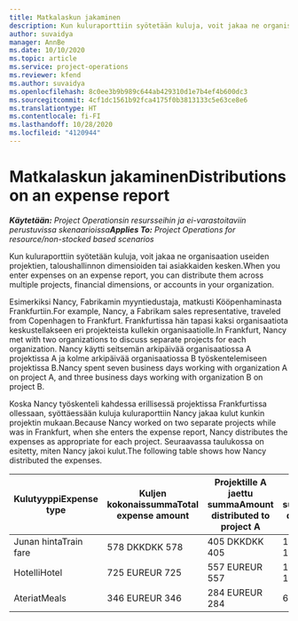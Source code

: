 ```yaml
---
title: Matkalaskun jakaminen
description: Kun kuluraporttiin syötetään kuluja, voit jakaa ne organisaation useiden projektien, yritysten tai asiakkaiden kesken.
author: suvaidya
manager: AnnBe
ms.date: 10/10/2020
ms.topic: article
ms.service: project-operations
ms.reviewer: kfend
ms.author: suvaidya
ms.openlocfilehash: 8c0ee3b9b989c644ab429310d1e7b4ef4b600dc3
ms.sourcegitcommit: 4cf1dc1561b92fca4175f0b3813133c5e63ce8e6
ms.translationtype: HT
ms.contentlocale: fi-FI
ms.lasthandoff: 10/28/2020
ms.locfileid: "4120944"
---
```

# <a name="distributions-on-an-expense-report"></a><span data-ttu-id="28181-103">Matkalaskun jakaminen</span><span class="sxs-lookup"><span data-stu-id="28181-103">Distributions on an expense report</span></span>

<span data-ttu-id="28181-104">_**Käytetään:** Project Operationsin resursseihin ja ei-varastoitaviin perustuvissa skenaarioissa_</span><span class="sxs-lookup"><span data-stu-id="28181-104">_**Applies To:** Project Operations for resource/non-stocked based scenarios_</span></span>

<span data-ttu-id="28181-105">Kun kuluraporttiin syötetään kuluja, voit jakaa ne organisaation useiden projektien, taloushallinnon dimensioiden tai asiakkaiden kesken.</span><span class="sxs-lookup"><span data-stu-id="28181-105">When you enter expenses on an expense report, you can distribute them across multiple projects, financial dimensions, or accounts in your organization.</span></span>

<span data-ttu-id="28181-106">Esimerkiksi Nancy, Fabrikamin myyntiedustaja, matkusti Kööpenhaminasta Frankfurtiin.</span><span class="sxs-lookup"><span data-stu-id="28181-106">For example, Nancy, a Fabrikam sales representative, traveled from Copenhagen to Frankfurt.</span></span> <span data-ttu-id="28181-107">Frankfurtissa hän tapasi kaksi organisaatiota keskustellakseen eri projekteista kullekin organisaatiolle.</span><span class="sxs-lookup"><span data-stu-id="28181-107">In Frankfurt, Nancy met with two organizations to discuss separate projects for each organization.</span></span> <span data-ttu-id="28181-108">Nancy käytti seitsemän arkipäivää organisaatiossa A projektissa A ja kolme arkipäivää organisaatiossa B työskentelemiseen projektissa B.</span><span class="sxs-lookup"><span data-stu-id="28181-108">Nancy spent seven business days working with organization A on project A, and three business days working with organization B on project B.</span></span>

<span data-ttu-id="28181-109">Koska Nancy työskenteli kahdessa erillisessä projektissa Frankfurtissa ollessaan, syöttäessään kuluja kuluraporttiin Nancy jakaa kulut kunkin projektin mukaan.</span><span class="sxs-lookup"><span data-stu-id="28181-109">Because Nancy worked on two separate projects while was in Frankfurt, when she enters the expense report, Nancy distributes the expenses as appropriate for each project.</span></span> <span data-ttu-id="28181-110">Seuraavassa taulukossa on esitetty, miten Nancy jakoi kulut.</span><span class="sxs-lookup"><span data-stu-id="28181-110">The following table shows how Nancy distributed the expenses.</span></span>

| <span data-ttu-id="28181-111">Kulutyyppi</span><span class="sxs-lookup"><span data-stu-id="28181-111">Expense type</span></span> | <span data-ttu-id="28181-112">Kuljen kokonaissumma</span><span class="sxs-lookup"><span data-stu-id="28181-112">Total expense amount</span></span> | <span data-ttu-id="28181-113">Projektille A jaettu summa</span><span class="sxs-lookup"><span data-stu-id="28181-113">Amount distributed to project A</span></span> | <span data-ttu-id="28181-114">Projektille B jaettu summa</span><span class="sxs-lookup"><span data-stu-id="28181-114">Amount distributed to project B</span></span> |
|--------------|----------------------|---------------------------------|---------------------------------|
| <span data-ttu-id="28181-115">Junan hinta</span><span class="sxs-lookup"><span data-stu-id="28181-115">Train fare</span></span>   | <span data-ttu-id="28181-116">578 DKK</span><span class="sxs-lookup"><span data-stu-id="28181-116">DKK 578</span></span>              | <span data-ttu-id="28181-117">405 DKK</span><span class="sxs-lookup"><span data-stu-id="28181-117">DKK 405</span></span>                         | <span data-ttu-id="28181-118">173 DKK</span><span class="sxs-lookup"><span data-stu-id="28181-118">DKK 173</span></span>                         |
| <span data-ttu-id="28181-119">Hotelli</span><span class="sxs-lookup"><span data-stu-id="28181-119">Hotel</span></span>        | <span data-ttu-id="28181-120">725 EUR</span><span class="sxs-lookup"><span data-stu-id="28181-120">EUR 725</span></span>              | <span data-ttu-id="28181-121">557 EUR</span><span class="sxs-lookup"><span data-stu-id="28181-121">EUR 557</span></span>                         | <span data-ttu-id="28181-122">168 EUR</span><span class="sxs-lookup"><span data-stu-id="28181-122">EUR 168</span></span>                         |
| <span data-ttu-id="28181-123">Ateriat</span><span class="sxs-lookup"><span data-stu-id="28181-123">Meals</span></span>        | <span data-ttu-id="28181-124">346 EUR</span><span class="sxs-lookup"><span data-stu-id="28181-124">EUR 346</span></span>              | <span data-ttu-id="28181-125">284 EUR</span><span class="sxs-lookup"><span data-stu-id="28181-125">EUR 284</span></span>                         | <span data-ttu-id="28181-126">62 EUR</span><span class="sxs-lookup"><span data-stu-id="28181-126">EUR 62</span></span>                          |
